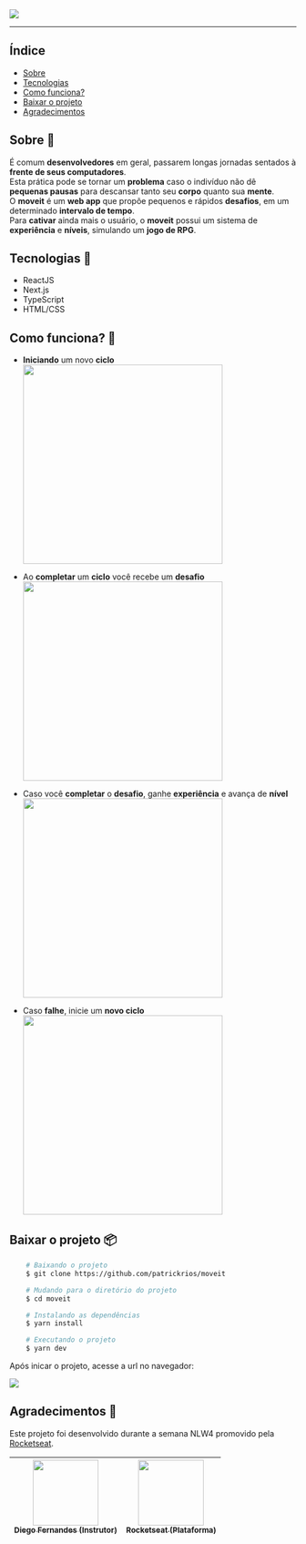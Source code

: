 <img src="https://ik.imagekit.io/lrjseyuxi3m/readme/Moveit-cover-min_46zgNRLBd6.png">

---
## Índice
- [Sobre](#-sobre)
- [Tecnologias](#-tecnologias)
- [Como funciona?](#-como-funciona)
- [Baixar o projeto](#-baixar-o-projeto)
- [Agradecimentos](#-agradecimentos)

## Sobre 📝
É comum **desenvolvedores** em geral, passarem longas jornadas sentados à **frente de seus computadores**. <br/>
Esta prática pode se tornar um **problema** caso o indivíduo não dê **pequenas pausas** para descansar tanto seu **corpo** quanto sua **mente**. <br/>
O **moveit** é um **web app** que propõe pequenos e rápidos **desafios**, em um determinado **intervalo de tempo**.<br/>
Para **cativar** ainda mais o usuário, o **moveit** possui um sistema de **experiência** e **níveis**, simulando um **jogo de RPG**.

## Tecnologias 🚀
- ReactJS
- Next.js
- TypeScript
- HTML/CSS

## Como funciona? 🤳
- **Iniciando** um novo **ciclo**
    <br/>
    <img src="https://ik.imagekit.io/lrjseyuxi3m/readme/Iniciar-ciclo_ksBhlyqYMW.gif" height="350px">

- Ao **completar** um **ciclo** você recebe um **desafio**
    <br/>
    <img src="https://ik.imagekit.io/lrjseyuxi3m/readme/Novo-desafio_CJq4kb5HKr.gif" height="350px">

- Caso você **completar** o **desafio**, ganhe **experiência** e avança de **nível**
    <br/>
    <img src="https://ik.imagekit.io/lrjseyuxi3m/readme/Desafio-completo_Al7kuOvBjg.gif" height="350px">

- Caso **falhe**, inicie um **novo ciclo**
    <br/>
    <img src="https://ik.imagekit.io/lrjseyuxi3m/readme/Desafio-falho_1yvbjTokbD.gif" height="350px">

## Baixar o projeto 📦
```bash
    # Baixando o projeto
    $ git clone https://github.com/patrickrios/moveit
```
```bash
    # Mudando para o diretório do projeto
    $ cd moveit
```
```bash
    # Instalando as dependências
    $ yarn install
```
```bash
    # Executando o projeto
    $ yarn dev
```

Após inicar o projeto, acesse a url no navegador:

<img src="https://ik.imagekit.io/lrjseyuxi3m/readme/server-start_hG4he-H4JH.png" >

## Agradecimentos 👏
Este projeto foi desenvolvido durante a semana NLW4 promovido pela [Rocketseat](https://rocketseat.com.br/).

[<img src="https://avatars.githubusercontent.com/u/2254731?s=460&u=4fcc8ca9672eeb41ea800271831b7c687bc17054&v=4" width=115 > <br> <sub> Diego Fernandes (Instrutor) </sub>](https://github.com/diego3g) | [<img src="https://avatars.githubusercontent.com/u/28929274?s=200&v=4" width=115 > <br> <sub> Rocketseat (Plataforma) </sub>](https://github.com/Rocketseat) |
| :---: | :---: |